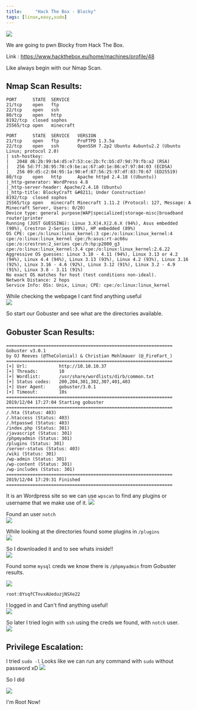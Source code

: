 ```yaml
---
title:     "Hack The Box - Blocky"
tags: [linux,easy,sudo]
---
```


![](https://raw.githubusercontent.com/0xw0lf/0xw0lf.github.io/master/img/htb-blocky/1.png)

We are going to pwn Blocky from Hack The Box.

Link : <https://www.hackthebox.eu/home/machines/profile/48>


Like always begin with our Nmap Scan.

## Nmap Scan Results:
```
PORT      STATE  SERVICE
21/tcp    open   ftp
22/tcp    open   ssh
80/tcp    open   http
8192/tcp  closed sophos
25565/tcp open   minecraft

PORT      STATE  SERVICE   VERSION
21/tcp    open   ftp       ProFTPD 1.3.5a
22/tcp    open   ssh       OpenSSH 7.2p2 Ubuntu 4ubuntu2.2 (Ubuntu Linux; protocol 2.0)
| ssh-hostkey: 
|   2048 d6:2b:99:b4:d5:e7:53:ce:2b:fc:b5:d7:9d:79:fb:a2 (RSA)
|   256 5d:7f:38:95:70:c9:be:ac:67:a0:1e:86:e7:97:84:03 (ECDSA)
|_  256 09:d5:c2:04:95:1a:90:ef:87:56:25:97:df:83:70:67 (ED25519)
80/tcp    open   http      Apache httpd 2.4.18 ((Ubuntu))
|_http-generator: WordPress 4.8
|_http-server-header: Apache/2.4.18 (Ubuntu)
|_http-title: BlockyCraft &#8211; Under Construction!
8192/tcp  closed sophos
25565/tcp open   minecraft Minecraft 1.11.2 (Protocol: 127, Message: A Minecraft Server, Users: 0/20)
Device type: general purpose|WAP|specialized|storage-misc|broadband router|printer
Running (JUST GUESSING): Linux 3.X|4.X|2.6.X (94%), Asus embedded (90%), Crestron 2-Series (89%), HP embedded (89%)
OS CPE: cpe:/o:linux:linux_kernel:3 cpe:/o:linux:linux_kernel:4 cpe:/o:linux:linux_kernel cpe:/h:asus:rt-ac66u cpe:/o:crestron:2_series cpe:/h:hp:p2000_g3 cpe:/o:linux:linux_kernel:3.4 cpe:/o:linux:linux_kernel:2.6.22
Aggressive OS guesses: Linux 3.10 - 4.11 (94%), Linux 3.13 or 4.2 (94%), Linux 4.4 (94%), Linux 3.13 (93%), Linux 4.2 (93%), Linux 3.16 (92%), Linux 3.16 - 4.6 (92%), Linux 3.12 (91%), Linux 3.2 - 4.9 (91%), Linux 3.8 - 3.11 (91%)
No exact OS matches for host (test conditions non-ideal).
Network Distance: 2 hops
Service Info: OSs: Unix, Linux; CPE: cpe:/o:linux:linux_kernel
```
While checking the webpage I cant find anything useful<br/>
![](https://raw.githubusercontent.com/0xw0lf/0xw0lf.github.io/master/img/htb-blocky/2.png)

So start our Gobuster and see what are the directories available.

## Gobuster Scan Results:
```
===============================================================
Gobuster v3.0.1
by OJ Reeves (@TheColonial) & Christian Mehlmauer (@_FireFart_)
===============================================================
[+] Url:            http://10.10.10.37
[+] Threads:        10
[+] Wordlist:       /usr/share/wordlists/dirb/common.txt
[+] Status codes:   200,204,301,302,307,401,403
[+] User Agent:     gobuster/3.0.1
[+] Timeout:        10s
===============================================================
2019/12/04 17:27:04 Starting gobuster
===============================================================
/.hta (Status: 403)
/.htaccess (Status: 403)
/.htpasswd (Status: 403)
/index.php (Status: 301)
/javascript (Status: 301)
/phpmyadmin (Status: 301)
/plugins (Status: 301)
/server-status (Status: 403)
/wiki (Status: 301)
/wp-admin (Status: 301)
/wp-content (Status: 301)
/wp-includes (Status: 301)
===============================================================
2019/12/04 17:29:31 Finished
===============================================================
```

It is an Wordpress site so we can use ``wpscan`` to find any plugins or username that we make use of it.
![](https://raw.githubusercontent.com/0xw0lf/0xw0lf.github.io/master/img/htb-blocky/3.png)

Found an user ``notch``<br/>
![](https://raw.githubusercontent.com/0xw0lf/0xw0lf.github.io/master/img/htb-blocky/4.png)


While looking at the directories found some plugins in ``/plugins``<br/>
![](https://raw.githubusercontent.com/0xw0lf/0xw0lf.github.io/master/img/htb-blocky/5.png)

So I downloaded it and to see whats inside!!<br/>
![](https://raw.githubusercontent.com/0xw0lf/0xw0lf.github.io/master/img/htb-blocky/6.png)

Found some ``mysql`` creds we know there is ``/phpmyadmin`` from Gobuster results.

![](https://raw.githubusercontent.com/0xw0lf/0xw0lf.github.io/master/img/htb-blocky/7.png)
 
``root:8YsqfCTnvxAUeduzjNSXe22``

I logged in and Can't find anything useful!<br/>
![](https://raw.githubusercontent.com/0xw0lf/0xw0lf.github.io/master/img/htb-blocky/8.png)

So later I tried login with ``ssh`` using the creds we found, with ``notch`` user.<br/>
![](https://raw.githubusercontent.com/0xw0lf/0xw0lf.github.io/master/img/htb-blocky/9.png)

## Privilege Escalation:

I tried ``sudo -l`` Looks like we can run any command with ``sudo`` without password xD
![](https://raw.githubusercontent.com/0xw0lf/0xw0lf.github.io/master/img/htb-blocky/10.png)

So I did

![](https://raw.githubusercontent.com/0xw0lf/0xw0lf.github.io/master/img/htb-blocky/11.png)

I'm Root Now!
